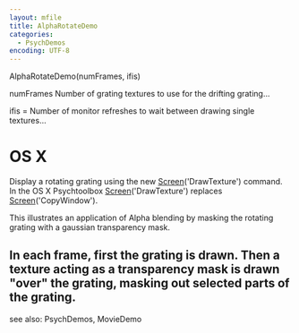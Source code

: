 ```yaml
---
layout: mfile
title: AlphaRotateDemo
categories:
  - PsychDemos
encoding: UTF-8
---
```


AlphaRotateDemo(numFrames, ifis)

numFrames Number of grating textures to use for the drifting grating...

ifis = Number of monitor refreshes to wait between drawing single
textures...


# OS X

Display a rotating grating using the new [Screen](/docs/Screen)('DrawTexture') command.
In the OS X Psychtoolbox [Screen](/docs/Screen)('DrawTexture') replaces
[Screen](/docs/Screen)('CopyWindow').

This illustrates an application of Alpha blending by masking the rotating
grating with a gaussian transparency mask.

In each frame, first the grating is drawn. Then a texture acting as a
transparency mask is drawn "over" the grating, masking out selected
parts of the grating.
----

see also: PsychDemos, MovieDemo